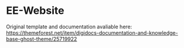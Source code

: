 # EE-Website
Original template and documentation avaliable here:
https://themeforest.net/item/digidocs-documentation-and-knowledge-base-ghost-theme/25719922
